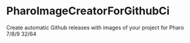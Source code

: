 # PharoImageCreatorForGithubCi
Create automatic Github releases with images of your project for Pharo 7/8/9 32/64

